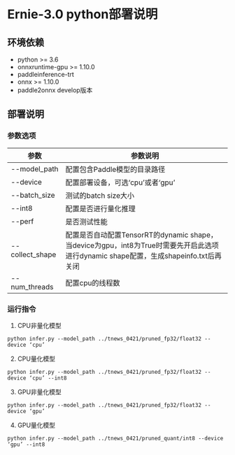 # Ernie-3.0 python部署说明

## 环境依赖
- python >= 3.6
- onnxruntime-gpu >= 1.10.0
- paddleinference-trt
- onnx >= 1.10.0
- paddle2onnx develop版本

## 部署说明
### 参数选项
| 参数 |参数说明 |
|----------|--------------|
|--model_path | 配置包含Paddle模型的目录路径|
|--device | 配置部署设备，可选‘cpu’或者‘gpu’|
|--batch_size |测试的batch size大小|
|--int8 | 配置是否进行量化推理 |
|--perf | 是否测试性能 |
|--collect_shape | 配置是否自动配置TensorRT的dynamic shape，当device为gpu，int8为True时需要先开启此选项进行dynamic shape配置，生成shapeinfo.txt后再关闭 |
|--num_threads | 配置cpu的线程数 |

### 运行指令
1. CPU非量化模型
```
python infer.py --model_path ../tnews_0421/pruned_fp32/float32 --device ‘cpu’
```
2. CPU量化模型
```
python infer.py --model_path ../tnews_0421/pruned_fp32/float32 --device ‘cpu’ --int8
```
3. GPU非量化模型
```
python infer.py --model_path ../tnews_0421/pruned_fp32/float32 --device ‘gpu’
```
4. GPU量化模型
```
python infer.py --model_path ../tnews_0421/pruned_quant/int8 --device ‘gpu’ --int8
```
